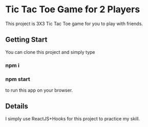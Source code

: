 # Tic Tac Toe Game for 2 Players

This project is 3X3 Tic Tac Toe game for you to play with friends.

## Getting Start

You can clone this project and simply type

### npm i

### npm start

to run this app on your browser.

## Details

I simply use ReactJS+Hooks for this project to practice my skill.
